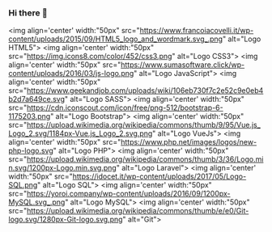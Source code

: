 ### Hi there 👋

  <img align='center' width:"50px" src="https://www.francoiacovelli.it/wp-content/uploads/2015/09/HTML5_logo_and_wordmark.svg_.png" alt="Logo HTML5">
  <img align='center' width:"50px" src="https://img.icons8.com/color/452/css3.png" alt="Logo CSS3">
  <img align='center' width:"50px" src="https://www.sumasoftware.click/wp-content/uploads/2016/03/js-logo.png" alt="Logo JavaScript">
  <img align='center' width:"50px" src="https://www.geekandjob.com/uploads/wiki/106eb730f7c2e52c9e0eb4b2d7a649ce.svg" alt="Logo SASS">
  <img align='center' width:"50px" src="https://cdn.iconscout.com/icon/free/png-512/bootstrap-6-1175203.png" alt="Logo Bootstrap">
  <img align='center' width:"50px" src="https://upload.wikimedia.org/wikipedia/commons/thumb/9/95/Vue.js_Logo_2.svg/1184px-Vue.js_Logo_2.svg.png" alt="Logo VueJs">
  <img align='center' width:"50px" src="https://www.php.net/images/logos/new-php-logo.svg" alt="Logo PHP">
  <img align='center' width:"50px" src="https://upload.wikimedia.org/wikipedia/commons/thumb/3/36/Logo.min.svg/1200px-Logo.min.svg.png" alt="Logo Laravel">
  <img align='center' width:"50px" src="https://idocet.it/wp-content/uploads/2017/05/Logo-SQL.png" alt="Logo SQL">
  <img align='center' width:"50px" src="https://yoroi.company/wp-content/uploads/2016/09/1200px-MySQL.svg_.png" alt="Logo MySQL">
  <img align='center' width:"50px" src="https://upload.wikimedia.org/wikipedia/commons/thumb/e/e0/Git-logo.svg/1280px-Git-logo.svg.png" alt="Git">



<!--
**valeriomatranga/valeriomatranga** is a ✨ _special_ ✨ repository because its `README.md` (this file) appears on your GitHub profile.

Here are some ideas to get you started:

- 🔭 I’m currently working on ...
- 🌱 I’m currently learning ...
- 👯 I’m looking to collaborate on ...
- 🤔 I’m looking for help with ...
- 💬 Ask me about ...
- 📫 How to reach me: ...
- 😄 Pronouns: ...
- ⚡ Fun fact: ...
-->
